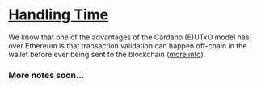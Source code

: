 # [Handling Time](https://youtu.be/6_rfCCY9_gY?t=422)

We know that one of the advantages of the Cardano (E)UTxO model has over Ethereum is that transaction validation can happen off-chain in the wallet before ever being sent to the blockchain ([more info]("../lecture02/1_Low-Level-Untyped-On-Chain-Validation-Scripts.md#comparison-cardano-vs-ethereum")).

### More notes soon...
